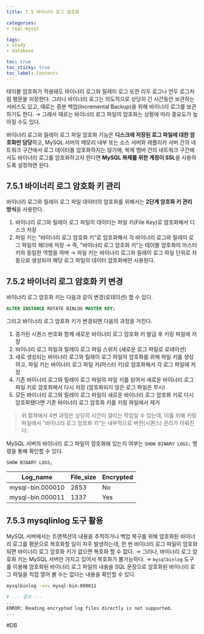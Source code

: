 ```yaml
---
title: 7.5 바이너리 로그 암호화

categories:
- real-mysql

tags:
- study
- database

toc: true
toc_sticky: true
toc_label: Contents
---
```


테이블 암호화가 적용돼도 바이너리 로그와 릴레이 로그 또한 리두 로그나 언두 로그처럼 평문을 저장한다.
그러나 바이너리 로그는 의도적으로 상당히 긴 시간동안 보관하는 서비스도 있고, 때로는 증분 백업(Incremental Backup)을 위해 바이너리 로그를 보관하기도 한다.
→ 그래서 때로는 바이너리 로그 파일의 암호화는 상황에 따라 중요도가 높아질 수도 있다.

바이너리 로그와 릴레이 로그 파일 암호화 기능은 **디스크에 저장된 로그 파일에 대한 암호화만 담당**하고,
MySQL 서버의 메모리 내부 또는 소스 서버와 레플리카 서버 간의 네트워크 구간에서 로그 데이터를 암호화하지는 않기에, 복제 멤버 간의 네트워크 구간에서도 바이너리 로그를 암호화하고자 한다면 **MySQL 복제를 위한 계정이 SSL**을 사용하도록 설정하면 된다.

## 7.5.1 바이너리 로그 암호화 키 관리
바이너리 로그와 릴레이 로그 파일 데이터의 암호화를 위해서는 **2단계 암호화 키 관리 방식**을 사용한다.
1. 바이너리 로그와 릴레이 로그 파일의 데이터는 파일 키(File Key)로 암호화해서 디스크 저장
2. 파일 키는 "바이너리 로그 암호화 키"로 암호화해서 각 바이너리 로그와 릴레이 로그 파일의 헤더에 저장
→ 즉, "바이너리 로그 암호화 키"는 테이블 암호화의 마스터 키와 동일한 역할을 하며
→ 파일 키는 바이너리 로그와 릴레이 로그 파일 단위로 자동으로 생성되어 해당 로그 파일의 데이터 암호화에만 사용된다.

## 7.5.2 바이너리 로그 암호화 키 변경
바이너리 로그 암호화 키는 다음과 같이 변경(로테이션) 할 수 있다.
```sql
ALTER INSTANCE ROTATE BINLOG MASTER KEY;
```
그리고 바이너리 로그 암호화 키가 변경되면 다음의 과정을 거친다.
1. 증가된 시퀀스 번호화 함께 새로운 바이너리 로그 암호화 키 발급 후 키링 파일에 저장
2. 바이너리 로그 파일과 릴레이 로그 파일 스위치 (새로운 로그 파일로 로테이션)
3. 새로 생성되는 바이너리 로그와 릴레이 로그 파일의 암호화를 위해 파일 키를 생성하고, 파일 키는 바이너리 로그 파일 키(마스터 키)로 암호화해서 각 로그 파일에 저장
4. 기존 바이너리 로그와 릴레이 로그 파일의 파일 키를 읽어서 새로운 바이너리 로그 파일 키로 암호화해서 다시 저장 (암호화되지 않은 로그 파일은 무시)
5. 모든 바이너리 로그와 릴레이 로그 파일이 새로운 바이너리 로그 암호화 키로 다시 암호화됐다면 기존 바이너리 로그 암호화 키를 키링 파일에서 제거
> 위 절차에서 4번 과정은 상당히 시간이 걸리는 작업일 수 있는데, 이를 위해 키링 파일에서 "바이너리 로그 암호화 키"는 내부적으로 버전(시퀀스) 관리가 이뤄진다.

MySQL 서버의 바이너리 로그 파일이 암호화돼 있는지 여부는 `SHOW BINARY LOGS;` 명령을 통해 확인할 수 있다.
```
SHOW BINARY LOGS;
```
| Log_name         | File_size | Encrypted |
| ---------------- | --------- | --------- |
| mysql-bin.000010 | 2853      | No        |
| mysql-bin.000011 | 1337      | Yes

## 7.5.3 mysqlinlog 도구 활용
MySQL 서버에서는 트랜잭션의 내용을 추적하거나 백업 복구를 위해 암호화된 바이너리 로그를 평문으로 복호화할 일이 자주 발생하는데,
한 번 바이너리 로그 파일이 암호화되면 바이너리 로그 암호화 키가 없으면 복호화 할 수 없다.
→ 그러나, 바이너리 로그 암호화 키는 MySQL 서버만 가지고 있어서 복호화가 불가능하다.
→ `mysqlbinlog` 도구를 이용해 암호화된 바이너리 로그 파일의 내용을 SQL 문장으로 암호화된 바이너리 로그 파일을 직접 열어 볼 수는 없다는 내용을 확인할 수 있다.
```bash
mysqlbinlog -vvv mysql-bin.000011

# --- 결과 ---
...
ERROR: Reading encrypted log files directly is not supported.
...
```

#DB 